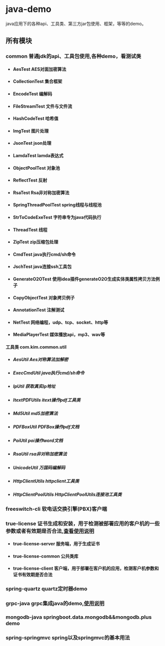 # java-demo
java应用下的各种api、工具类、第三方jar包使用、框架，等等的demo。
## 所有模块
### common   普通jdk的api、工具包使用,各种demo，看测试类
- #### AesTest                AES对面加密算法
- #### CollectionTest         集合框架
- #### EncodeTest             编解码
- #### FileStreamTest         文件与文件流
- #### HashCodeTest           哈希值
- #### ImgTest                图片处理
- #### JsonTest               json处理
- #### LamdaTest              lamda表达式
- #### ObjectPoolTest         对象池
- #### ReflectTest            反射
- #### RsaTest                Rsa非对称加密算法
- #### SpringThreadPoolTest   spring线程与线程池
- #### StrToCodeExeTest       字符串专为java代码执行
- #### ThreadTest             线程
- #### ZipTest                zip压缩包处理
- #### CmdTest                java执行cmd/sh命令
- #### JschTest               java连接ssh工具包  
- #### GenerateO2OTest        使用idea插件generateO2O生成实体类属性拷贝方法例子
- #### CopyObjectTest         对象拷贝例子
- #### AnnotationTest         注解测试 
- #### NetTest                网络编程，udp、tcp、socket、http等
- #### MediaPlayerTest        媒体播放api，mp3、wav等    
#### 工具类  com.kim.common.util
- ##### AesUtil                 Aes对称算法加解密
- ##### ExecCmdUtil             java执行cmd/sh命令
- ##### IpUtil                  获取真实ip地址
- ##### ItextPDFUtils           itext操作pdf工具类
- ##### Md5Util                 md5加密算法
- ##### PDFBoxUtil              PDFBox操作pdf文档
- ##### PoiUtil                 poi操作word文档
- ##### RsaUtil                 rsa非对称加密算法
- ##### UnicodeUtil             万国码编解码
- ##### HttpClientUtils         httpclient工具类
- ##### HttpClientPoolUtils     HttpClientPoolUtils连接池工具类
### freeswitch-cli              软电话交换引擎(PBX)客户端
### true-license                证书生成和安装，用于检测被部署应用的客户机的一些参数或者有效期是否合法,[查看使用说明](./TRUE-LICENSE.md)
- #### true-license-server      服务端，用于生成证书
- #### true-license-common      公共类库
- #### true-license-client      客户端，用于部署在客户机的应用，检测客户机参数和证书有效期是否合法
### spring-quartz               quartz定时器demo
### grpc-java                   grpc集成java的demo,[使用说明](./GRPC-JAVA.md)
### mongodb-java                springboot.data.mongodb&&mongodb.plus demo
### spring-springmvc            spring以及springmvc的基本用法
